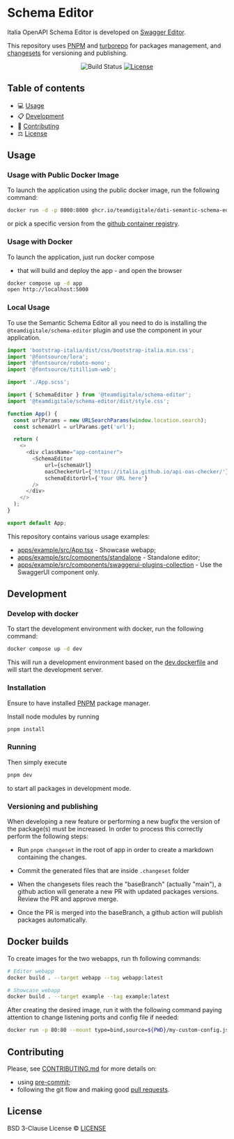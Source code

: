 # Schema Editor

Italia OpenAPI Schema Editor is developed on [Swagger Editor](https://github.com/swagger-api/swagger-editor).

This repository uses [PNPM](https://pnpm.io) and [turborepo](https://turbo.build/) for packages management, and [changesets](https://github.com/changesets/changesets) for versioning and publishing.

<div align="center">

![Build Status](https://github.com/teamdigitale/dati-semantic-schema-editor/actions/workflows/pages.yml/badge.svg)
[![License](https://img.shields.io/badge/License-BSD%203--Clause-blue.svg)](https://opensource.org/licenses/BSD-3-Clause)

</div>

## Table of contents

- 💻 [Usage](#usage)
- 📋 [Development](#development)
- 📝 [Contributing](#contributing)
- ⚖️ [License](#license)

## Usage

### Usage with Public Docker Image

To launch the application using the public docker image, run the following command:

```bash
docker run -d -p 8000:8000 ghcr.io/teamdigitale/dati-semantic-schema-editor:latest
```

or pick a specific version from the [github container registry](https://github.com/teamdigitale/dati-semantic-schema-editor/pkgs/container/dati-semantic-schema-editor).


### Usage with Docker

To launch the application, just run docker compose

- that will build and deploy the app - and
  open the browser

```bash
docker compose up -d app
open http://localhost:5000
```

### Local Usage

To use the Semantic Schema Editor all you need to do is installing the `@teamdigitale/schema-editor` plugin
and use the component in your application.

```typescript
import 'bootstrap-italia/dist/css/bootstrap-italia.min.css';
import '@fontsource/lora';
import '@fontsource/roboto-mono';
import '@fontsource/titillium-web';

import './App.scss';

import { SchemaEditor } from '@teamdigitale/schema-editor';
import '@teamdigitale/schema-editor/dist/style.css';

function App() {
  const urlParams = new URLSearchParams(window.location.search);
  const schemaUrl = urlParams.get('url');

  return (
    <>
      <div className="app-container">
        <SchemaEditor
            url={schemaUrl}
            oasCheckerUrl={'https://italia.github.io/api-oas-checker/'}
            schemaEditorUrl={'Your URL here'}
        />
      </div>
    </>
  );
}

export default App;

```

This repository contains various usage examples:

- [apps/example/src/App.tsx](./apps/example/src/App.tsx) - Showcase webapp;
- [apps/example/src/components/standalone](./apps/example/src/components/standalone) - Standalone editor;
- [apps/example/src/components/swaggerui-plugins-collection](./apps/example/src/components/swaggerui-plugins-collection) - Use the SwaggerUI component only.

## Development

### Develop with docker

To start the development environment with docker, run the following command:

```bash
docker compose up -d dev
```

This will run a development environment based on the [dev.dockerfile](./dev.dockerfile) and will start the development server.

### Installation

Ensure to have installed [PNPM](https://pnpm.io/installation) package manager.

Install node modules by running

```bash
pnpm install
```

### Running

Then simply execute

```bash
pnpm dev
```

to start all packages in development mode.

### Versioning and publishing

When developing a new feature or performing a new bugfix the version of the package(s) must be increased.
In order to process this correctly perform the following steps:

- Run `pnpm changeset` in the root of app in order to create a markdown containing the changes.

- Commit the generated files that are inside `.changeset` folder

- When the changesets files reach the "baseBranch" (actually "main"), a github action will generate a new PR with updated packages versions. Review the PR and approve merge.

- Once the PR is merged into the baseBranch, a github action will publish packages automatically.

## Docker builds

To create images for the two webapps, run th following commands:

```bash
# Editor webapp
docker build . --target webapp --tag webapp:latest

# Showcase webapp
docker build . --target example --tag example:latest
```

After creating the desired image, run it with the following command paying attention to change listening ports and config file if needed:

```bash
docker run -p 80:80 --mount type=bind,source=${PWD}/my-custom-config.js,target=/usr/share/nginx/html/config.js webapp:latest
```

## Contributing

Please, see [CONTRIBUTING.md](CONTRIBUTING.md) for more details on:

- using [pre-commit](CONTRIBUTING.md#pre-commit);
- following the git flow and making good [pull requests](CONTRIBUTING.md#making-a-pr).

## License

BSD 3-Clause License © [LICENSE](LICENSE)

